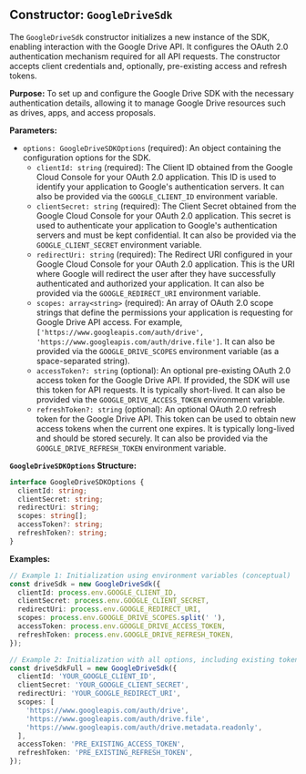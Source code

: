 ## Constructor: `GoogleDriveSdk`

The `GoogleDriveSdk` constructor initializes a new instance of the SDK, enabling interaction with the Google Drive API. It configures the OAuth 2.0 authentication mechanism required for all API requests. The constructor accepts client credentials and, optionally, pre-existing access and refresh tokens.

**Purpose:**
To set up and configure the Google Drive SDK with the necessary authentication details, allowing it to manage Google Drive resources such as drives, apps, and access proposals.

**Parameters:**

- `options: GoogleDriveSDKOptions` (required): An object containing the configuration options for the SDK.
  - `clientId: string` (required): The Client ID obtained from the Google Cloud Console for your OAuth 2.0 application. This ID is used to identify your application to Google's authentication servers. It can also be provided via the `GOOGLE_CLIENT_ID` environment variable.
  - `clientSecret: string` (required): The Client Secret obtained from the Google Cloud Console for your OAuth 2.0 application. This secret is used to authenticate your application to Google's authentication servers and must be kept confidential. It can also be provided via the `GOOGLE_CLIENT_SECRET` environment variable.
  - `redirectUri: string` (required): The Redirect URI configured in your Google Cloud Console for your OAuth 2.0 application. This is the URI where Google will redirect the user after they have successfully authenticated and authorized your application. It can also be provided via the `GOOGLE_REDIRECT_URI` environment variable.
  - `scopes: array<string>` (required): An array of OAuth 2.0 scope strings that define the permissions your application is requesting for Google Drive API access. For example, `['https://www.googleapis.com/auth/drive', 'https://www.googleapis.com/auth/drive.file']`. It can also be provided via the `GOOGLE_DRIVE_SCOPES` environment variable (as a space-separated string).
  - `accessToken?: string` (optional): An optional pre-existing OAuth 2.0 access token for the Google Drive API. If provided, the SDK will use this token for API requests. It is typically short-lived. It can also be provided via the `GOOGLE_DRIVE_ACCESS_TOKEN` environment variable.
  - `refreshToken?: string` (optional): An optional OAuth 2.0 refresh token for the Google Drive API. This token can be used to obtain new access tokens when the current one expires. It is typically long-lived and should be stored securely. It can also be provided via the `GOOGLE_DRIVE_REFRESH_TOKEN` environment variable.

**`GoogleDriveSDKOptions` Structure:**

```typescript
interface GoogleDriveSDKOptions {
  clientId: string;
  clientSecret: string;
  redirectUri: string;
  scopes: string[];
  accessToken?: string;
  refreshToken?: string;
}
```

**Examples:**

```typescript
// Example 1: Initialization using environment variables (conceptual)
const driveSdk = new GoogleDriveSdk({
  clientId: process.env.GOOGLE_CLIENT_ID,
  clientSecret: process.env.GOOGLE_CLIENT_SECRET,
  redirectUri: process.env.GOOGLE_REDIRECT_URI,
  scopes: process.env.GOOGLE_DRIVE_SCOPES.split(' '),
  accessToken: process.env.GOOGLE_DRIVE_ACCESS_TOKEN,
  refreshToken: process.env.GOOGLE_DRIVE_REFRESH_TOKEN,
});

// Example 2: Initialization with all options, including existing tokens
const driveSdkFull = new GoogleDriveSdk({
  clientId: 'YOUR_GOOGLE_CLIENT_ID',
  clientSecret: 'YOUR_GOOGLE_CLIENT_SECRET',
  redirectUri: 'YOUR_GOOGLE_REDIRECT_URI',
  scopes: [
    'https://www.googleapis.com/auth/drive',
    'https://www.googleapis.com/auth/drive.file',
    'https://www.googleapis.com/auth/drive.metadata.readonly',
  ],
  accessToken: 'PRE_EXISTING_ACCESS_TOKEN',
  refreshToken: 'PRE_EXISTING_REFRESH_TOKEN',
});
```
